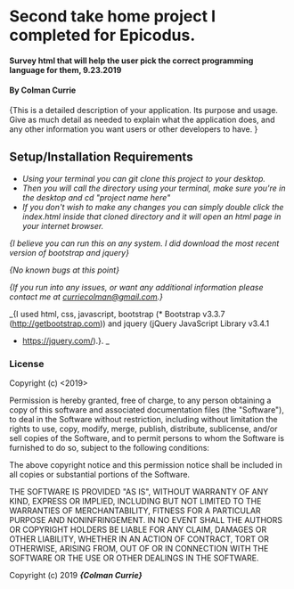 # Second take home project I completed for Epicodus.

#### Survey html that will help the user pick the correct programming language for them, 9.23.2019

#### By Colman Currie



{This is a detailed description of your application. Its purpose and usage.  Give as much detail as needed to explain what the application does, and any other information you want users or other developers to have. }

## Setup/Installation Requirements

* _Using your terminal you can git clone this project to your desktop._
* _Then you will call the directory using your terminal, make sure you're in the desktop and cd "project name here"_
* _If you don't wish to make any changes you can simply double click the index.html inside that cloned directory and it will open an html page in your internet browser._


_{I believe you can run this on any system. I did download the most recent version of bootstrap and jquery}_



_{No known bugs at this point}_



_{If you run into any issues, or want any additional information please contact me at curriecolman@gmail.com.}_



_{I used html, css, javascript, bootstrap (* Bootstrap v3.3.7 (http://getbootstrap.com)) and jquery (jQuery JavaScript Library v3.4.1
* https://jquery.com/).}. _

### License

Copyright (c) <2019> <Colman Currie>

Permission is hereby granted, free of charge, to any person obtaining a copy
of this software and associated documentation files (the "Software"), to deal
in the Software without restriction, including without limitation the rights
to use, copy, modify, merge, publish, distribute, sublicense, and/or sell
copies of the Software, and to permit persons to whom the Software is
furnished to do so, subject to the following conditions:

The above copyright notice and this permission notice shall be included in all
copies or substantial portions of the Software.

THE SOFTWARE IS PROVIDED "AS IS", WITHOUT WARRANTY OF ANY KIND, EXPRESS OR
IMPLIED, INCLUDING BUT NOT LIMITED TO THE WARRANTIES OF MERCHANTABILITY,
FITNESS FOR A PARTICULAR PURPOSE AND NONINFRINGEMENT. IN NO EVENT SHALL THE
AUTHORS OR COPYRIGHT HOLDERS BE LIABLE FOR ANY CLAIM, DAMAGES OR OTHER
LIABILITY, WHETHER IN AN ACTION OF CONTRACT, TORT OR OTHERWISE, ARISING FROM,
OUT OF OR IN CONNECTION WITH THE SOFTWARE OR THE USE OR OTHER DEALINGS IN THE
SOFTWARE.

Copyright (c) 2019 **_{Colman Currie}_**
